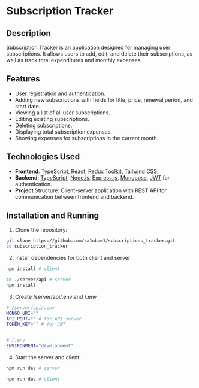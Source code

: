 # Subscription Tracker

## Description

Subscription Tracker is an application designed for managing user subscriptions. It allows users to add, edit, and delete their subscriptions, as well as track total expenditures and monthly expenses.

## Features

- User registration and authentication.
- Adding new subscriptions with fields for title, price, renewal period, and start date.
- Viewing a list of all user subscriptions.
- Editing existing subscriptions.
- Deleting subscriptions.
- Displaying total subscription expenses.
- Showing expenses for subscriptions in the current month.

## Technologies Used

- **Frontend**: [TypeScript](https://www.typescriptlang.org), [React](https://react.dev), [Redux Toolkit](https://redux-toolkit.js.org), [Tailwind CSS](https://tailwindcss.com).
- **Backend**: [TypeScript](https://www.typescriptlang.org), [Node.js](https://nodejs.org/en), [Express.js](https://expressjs.com), [Mongoose](https://mongoosejs.com), [JWT](https://jwt.io) for authentication.
- **Project** Structure: Client-server application with REST API for communication between frontend and backend.

## Installation and Running

1. Clone the repository:

```bash
git clone https://github.com/ra1nbow1/subscriptions_tracker.git
cd subscription_tracker
```

2. Install dependencies for both client and server:

```bash
npm install # client

cd ./server/api # server
npm install
```

3. Create /server/api/.env and /.env

```bash
# /server/api/.env
MONGO_URI=""
API_PORT="" # for API server
TOKEN_KEY="" # for JWT


# /.env
ENVIRONMENT="development"
```

4. Start the server and client:

```bash
npm run dev # server

npm run dev # client
```

